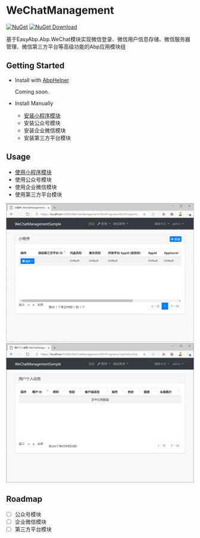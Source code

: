 # WeChatManagement

[![NuGet](https://img.shields.io/nuget/v/EasyAbp.WeChatManagement.Common.Domain.Shared.svg?style=flat-square)](https://www.nuget.org/packages/EasyAbp.WeChatManagement.Common.Domain.Shared)
[![NuGet Download](https://img.shields.io/nuget/dt/EasyAbp.WeChatManagement.Common.Domain.Shared.svg?style=flat-square)](https://www.nuget.org/packages/EasyAbp.WeChatManagement.Common.Domain.Shared)

基于EasyAbp.Abp.WeChat模块实现微信登录、微信用户信息存储、微信服务器管理、微信第三方平台等高级功能的Abp应用模块组

## Getting Started

* Install with [AbpHelper](https://github.com/EasyAbp/AbpHelper.GUI)

    Coming soon.

* Install Manually

    * [安装小程序模块](docs/MiniPrograms/README.md#getting-started)
    * 安装公众号模块
    * 安装企业微信模块
    * 安装第三方平台模块

## Usage

* [使用小程序模块](docs/MiniPrograms/README.md#usage)
* 使用公众号模块
* 使用企业微信模块
* 使用第三方平台模块

![MiniProgram](docs/MiniPrograms/images/MiniProgram.png)
![UserInfo](docs/MiniPrograms/images/UserInfo.png)

## Roadmap

- [ ] 公众号模块
- [ ] 企业微信模块
- [ ] 第三方平台模块
